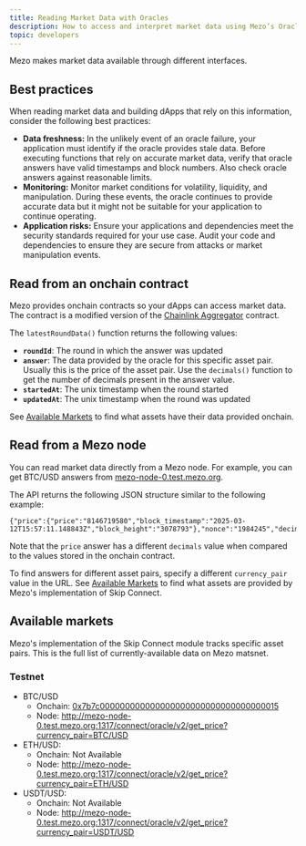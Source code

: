 ```yaml
---
title: Reading Market Data with Oracles
description: How to access and interpret market data using Mezo’s Oracle infrastructure.
topic: developers
---
```


Mezo makes market data available through different interfaces. 

## Best practices

When reading market data and building dApps that rely on this information, consider the following best practices:

- **Data freshness:** In the unlikely event of an oracle failure, your application must identify if the oracle provides stale data. Before executing functions that rely on accurate market data, verify that oracle answers have valid timestamps and block numbers. Also check oracle answers against reasonable limits.
- **Monitoring:** Monitor market conditions for volatility, liquidity, and manipulation. During these events, the oracle continues to provide accurate data but it might not be suitable for your application to continue operating.
- **Application risks:** Ensure your applications and dependencies meet the security standards required for your use case. Audit your code and dependencies to ensure they are secure from attacks or market manipulation events. 

## Read from an onchain contract

Mezo provides onchain contracts so your dApps can access market data. The contract is a modified version of the [Chainlink Aggregator](https://github.com/smartcontractkit/libocr/blob/9e4afd8896f365b964bdf769ca28f373a3fb0300/contract/AccessControlledOffchainAggregator.sol) contract.

The `latestRoundData()` function returns the following values:

- **`roundId`**: The round in which the answer was updated
- **`answer`**: The data provided by the oracle for this specific asset pair. Usually this is the price of the asset pair. Use the `decimals()` function to get the number of decimals present in the answer value.
- **`startedAt`**: The unix timestamp when the round started
- **`updatedAt`**: The unix timestamp when the round was updated

See [Available Markets](#available-markets) to find what assets have their data provided onchain. 

## Read from a Mezo node

You can read market data directly from a Mezo node. For example, you can get BTC/USD answers from [mezo-node-0.test.mezo.org](http://mezo-node-0.test.mezo.org:1317/connect/oracle/v2/get_price?currency_pair=BTC/USD).

The API returns the following JSON structure similar to the following example:

```
{"price":{"price":"8146719580","block_timestamp":"2025-03-12T15:57:11.148843Z","block_height":"3078793"},"nonce":"1984245","decimals":"5","id":"0"}
```

Note that the `price` answer has a different `decimals` value when compared to the values stored in the onchain contract.

To find answers for different asset pairs, specify a different `currency_pair` value in the URL. See [Available Markets](#available-markets) to find what assets are provided by Mezo's implementation of Skip Connect.


## Available markets

Mezo's implementation of the Skip Connect module tracks specific asset pairs. This is the full list of currently-available data on Mezo matsnet.

### Testnet

- BTC/USD
    - Onchain: [0x7b7c000000000000000000000000000000000015](https://explorer.test.mezo.org/address/0x7b7c000000000000000000000000000000000015)
    - Node: http://mezo-node-0.test.mezo.org:1317/connect/oracle/v2/get_price?currency_pair=BTC/USD
- ETH/USD:
    - Onchain: Not Available
    - Node: http://mezo-node-0.test.mezo.org:1317/connect/oracle/v2/get_price?currency_pair=ETH/USD
- USDT/USD: 
    - Onchain: Not Available
    - Node: http://mezo-node-0.test.mezo.org:1317/connect/oracle/v2/get_price?currency_pair=USDT/USD
